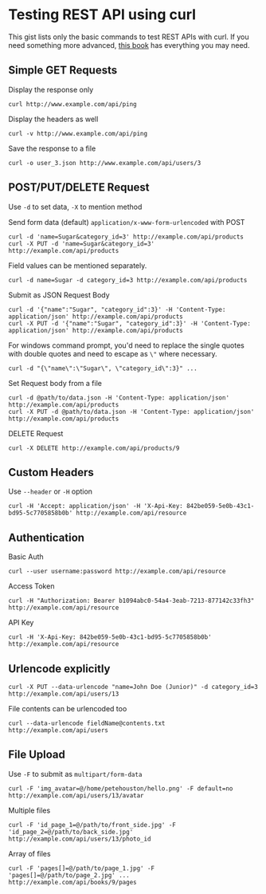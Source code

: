 Testing REST API using curl
====================
This gist lists only the basic commands to test REST APIs with curl. 
If you need something more advanced, [this book](https://ec.haxx.se/) has everything you may need. 


Simple GET Requests
-----------------------
Display the response only
```
curl http://www.example.com/api/ping
```

Display the headers as well
```
curl -v http://www.example.com/api/ping
```

Save the response to a file
```
curl -o user_3.json http://www.example.com/api/users/3
```

POST/PUT/DELETE Request
-----------------------
Use `-d` to set data, `-X` to mention method

Send form data (default) `application/x-www-form-urlencoded` with POST
```
curl -d 'name=Sugar&category_id=3' http://example.com/api/products
curl -X PUT -d 'name=Sugar&category_id=3' http://example.com/api/products
```
Field values can be mentioned separately.
```
curl -d name=Sugar -d category_id=3 http://example.com/api/products
```

Submit as JSON Request Body
```
curl -d '{"name":"Sugar", "category_id":3}' -H 'Content-Type: application/json' http://example.com/api/products
curl -X PUT -d '{"name":"Sugar", "category_id":3}' -H 'Content-Type: application/json' http://example.com/api/products
```


For windows command prompt, you'd need to replace the single quotes with double quotes and need to escape as `\"` where necessary.
```
curl -d "{\"name\":\"Sugar\", \"category_id\":3}" ...
```

Set Request body from a file
```
curl -d @path/to/data.json -H 'Content-Type: application/json' http://example.com/api/products
curl -X PUT -d @path/to/data.json -H 'Content-Type: application/json' http://example.com/api/products
```

DELETE Request
```
curl -X DELETE http://example.com/api/products/9
```

Custom Headers
-------------------
Use `--header` or `-H` option

```
curl -H 'Accept: application/json' -H 'X-Api-Key: 842be059-5e0b-43c1-bd95-5c7705858b0b' http://example.com/api/resource
```

Authentication
-------------------
Basic Auth
```
curl --user username:password http://example.com/api/resource
```

Access Token
```
curl -H "Authorization: Bearer b1094abc0-54a4-3eab-7213-877142c33fh3" http://example.com/api/resource
```

API Key
```
curl -H 'X-Api-Key: 842be059-5e0b-43c1-bd95-5c7705858b0b' http://example.com/api/resource
```

Urlencode explicitly
--------------------
```
curl -X PUT --data-urlencode "name=John Doe (Junior)" -d category_id=3 http://example.com/api/users/13
```
File contents can be urlencoded too
```
curl --data-urlencode fieldName@contents.txt http://example.com/api/users
```

File Upload
-----------------
Use `-F` to submit as `multipart/form-data`
```
curl -F 'img_avatar=@/home/petehouston/hello.png' -F default=no http://example.com/api/users/13/avatar
```

Multiple files
```
curl -F 'id_page_1=@/path/to/front_side.jpg' -F 'id_page_2=@/path/to/back_side.jpg' http://example.com/api/users/13/photo_id
```

Array of files
```
curl -F 'pages[]=@/path/to/page_1.jpg' -F 'pages[]=@/path/to/page_2.jpg' ... http://example.com/api/books/9/pages

